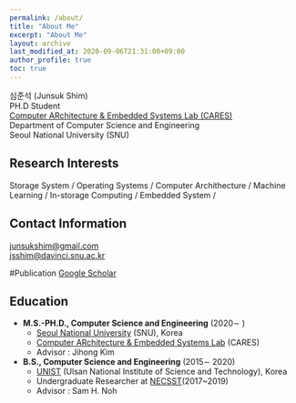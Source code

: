 ```yaml
---
permalink: /about/
title: "About Me"
excerpt: "About Me"
layout: archive
last_modified_at: 2020-09-06T21:31:00+09:00
author_profile: true
toc: true
---
```


심준석 (Junsuk Shim)  
PH.D Student  
[Computer ARchitecture & Embedded Systems Lab (CARES)](http://cares.snu.ac.kr)   
Department of Computer Science and Engineering  
Seoul National University (SNU)  

## Research Interests
Storage System / Operating Systems / Computer Archithecture / Machine Learning / In-storage Computing / Embedded System /  

## Contact Information
junsukshim@gmail.com  
jsshim@davinci.snu.ac.kr  

#Publication
[Google Scholar](https://scholar.google.com/citations?user=be6PiWsAAAAJ&hl=ko&oi=sra)

## Education
 - **M.S.-PH.D., Computer Science and Engineering** (2020∼ )  
	 - [Seoul National University](https://www.snu.ac.kr/) (SNU), Korea  
	 - [Computer ARchitecture & Embedded Systems Lab](http://cares.snu.ac.kr) (CARES)  
	 - Advisor : Jihong Kim  
 - **B.S., Computer Science and Engineering** (2015∼ 2020)  
	 - [UNIST](https://www.unist.ac.kr/) (Ulsan National Institute of Science and Technology), Korea  
	 - Undergraduate Researcher at [NECSST](http://next.unist.ac.kr/)(2017~2019)  
	 - Advisor : Sam H. Noh  
